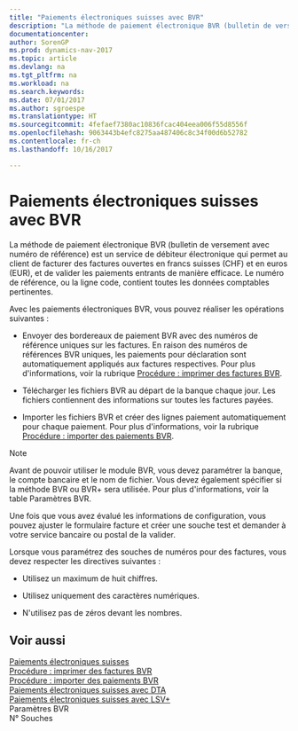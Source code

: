 ```yaml
---
title: "Paiements électroniques suisses avec BVR"
description: "La méthode de paiement électronique BVR (bulletin de versement avec numéro de référence) est un service de débiteur électronique qui permet au client de facturer des factures ouvertes en francs suisses (CHF) et en euros (EUR), et de valider les paiements entrants de manière efficace. Le numéro de référence, ou la ligne code, contient toutes les données comptables pertinentes."
documentationcenter: 
author: SorenGP
ms.prod: dynamics-nav-2017
ms.topic: article
ms.devlang: na
ms.tgt_pltfrm: na
ms.workload: na
ms.search.keywords: 
ms.date: 07/01/2017
ms.author: sgroespe
ms.translationtype: HT
ms.sourcegitcommit: 4fefaef7380ac10836fcac404eea006f55d8556f
ms.openlocfilehash: 9063443b4efc8275aa487406c8c34f00d6b52782
ms.contentlocale: fr-ch
ms.lasthandoff: 10/16/2017

---
```

# <a name="swiss-electronic-payments-using-esr"></a>Paiements électroniques suisses avec BVR
La méthode de paiement électronique BVR (bulletin de versement avec numéro de référence) est un service de débiteur électronique qui permet au client de facturer des factures ouvertes en francs suisses (CHF) et en euros (EUR), et de valider les paiements entrants de manière efficace. Le numéro de référence, ou la ligne code, contient toutes les données comptables pertinentes.  
  
 Avec les paiements électroniques BVR, vous pouvez réaliser les opérations suivantes :  
  
-   Envoyer des bordereaux de paiement BVR avec des numéros de référence uniques sur les factures. En raison des numéros de références BVR uniques, les paiements pour déclaration sont automatiquement appliqués aux factures respectives. Pour plus d'informations, voir la rubrique [Procédure : imprimer des factures BVR](how-to-print-esr-invoices.md).  
  
-   Télécharger les fichiers BVR au départ de la banque chaque jour. Les fichiers contiennent des informations sur toutes les factures payées.  
  
-   Importer les fichiers BVR et créer des lignes paiement automatiquement pour chaque paiement. Pour plus d'informations, voir la rubrique [Procédure : importer des paiements BVR](how-to-import-esr-payments.md).  
  
> [!NOTE]  
>  Avant de pouvoir utiliser le module BVR, vous devez paramétrer la banque, le compte bancaire et le nom de fichier. Vous devez également spécifier si la méthode BVR ou BVR+ sera utilisée. Pour plus d'informations, voir la table Paramètres BVR.  
  
 Une fois que vous avez évalué les informations de configuration, vous pouvez ajuster le formulaire facture et créer une souche test et demander à votre service bancaire ou postal de la valider.  
  
 Lorsque vous paramétrez des souches de numéros pour des factures, vous devez respecter les directives suivantes :  
  
-   Utilisez un maximum de huit chiffres.  
  
-   Utilisez uniquement des caractères numériques.  
  
-   N'utilisez pas de zéros devant les nombres.  
  
## <a name="see-also"></a>Voir aussi  
 [Paiements électroniques suisses](swiss-electronic-payments.md)   
 [Procédure : imprimer des factures BVR](how-to-print-esr-invoices.md)   
 [Procédure : importer des paiements BVR](how-to-import-esr-payments.md)   
 [Paiements électroniques suisses avec DTA](swiss-electronic-payments-using-dta.md)   
 [Paiements électroniques suisses avec LSV+](swiss-electronic-payments-using-lsv-.md)   
 Paramètres BVR   
 N° Souches
